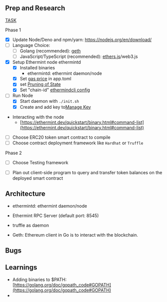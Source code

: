 
## Prep and Research

[TASK](https://tharsis.notion.site/Deploying-a-Simple-Smart-Contract-d6f0cc68610241a08d4fddeb49ce65e5)

Phase 1
- [x] Update Node/Deno and npm/yarn: https://nodejs.org/en/download/
- [ ] Language Choice:
  - [ ] Golang (recommended): [geth](https://geth.ethereum.org/)
  - [ ] JavaScript/TypeScript (recommended): [ethers.js](https://github.com/ethers-io/ethers.js/)/web3.js
- [x] Setup Ethermint node ethermintd
  - [x] Installed binaries
    - ethermintd: ethermint daemon/node
  - [x] Set [gas price](https://ethermint.dev/quickstart/binary.html#configuring-the-node) in app.toml
  - [x] set [Pruning of State](https://medium.com/codechain/ethereums-state-trie-pruning-45ea73ed2c78#:~:text=In%20state%20trie%20pruning%2C%20it,the%20DB%20are%20not%20pruned.)
  - [x] Set "chain-id" [ethermindcli config](https://ethermint.dev/quickstart/binary.html#client-configuration)
- [ ] Run Node
  - [x] Start daemon with `./init.sh`
  - [x] Create and add key to[Manage Key](https://ethermint.dev/quickstart/run_node.html#key-management)
- Interacting with the node
  - [https://ethermint.dev/quickstart/binary.html#command-list](https://ethermint.dev/quickstart/binary.html#command-list)

- [ ] Choose ERC20 token smart contract to compile
- [ ] Choose contract deployment framework like `Hardhat` or `Truffle`

Phase 2
- [ ] Choose Testing framework
- [ ] Plan out client-side program to query and transfer token balances on the deployed smart contract


## Architecture
- ethermintd: ethermint daemon/node
- Ethermint RPC Server (default port: 8545)



- truffle as daemon
- Geth: Ethereum client in Go is to interact with the blockchain.



## Bugs

## Learnings

- Adding binaries to $PATH: [https://golang.org/doc/gopath_code#GOPATH](https://golang.org/doc/gopath_code#GOPATH)
-
